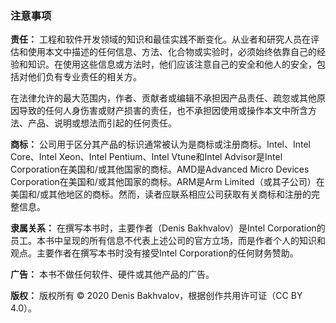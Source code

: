 ### 注意事项

**责任：** 工程和软件开发领域的知识和最佳实践不断变化。从业者和研究人员在评估和使用本文中描述的任何信息、方法、化合物或实验时，必须始终依靠自己的经验和知识。在使用这些信息或方法时，他们应该注意自己的安全和他人的安全，包括对他们负有专业责任的相关方。

在法律允许的最大范围内，作者、贡献者或编辑不承担因产品责任、疏忽或其他原因导致的任何人身伤害或财产损害的责任，也不承担因使用或操作本文中所含方法、产品、说明或想法而引起的任何责任。

**商标：** 公司用于区分其产品的标识通常被认为是商标或注册商标。Intel、Intel Core、Intel Xeon、Intel Pentium、Intel Vtune和Intel Advisor是Intel Corporation在美国和/或其他国家的商标。AMD是Advanced Micro Devices Corporation在美国和/或其他国家的商标。ARM是Arm Limited（或其子公司）在美国和/或其他地区的商标。然而，读者应联系相应公司获取有关商标和注册的完整信息。

**隶属关系：** 在撰写本书时，主要作者（Denis Bakhvalov）是Intel Corporation的员工。本书中呈现的所有信息不代表上述公司的官方立场，而是作者个人的知识和观点。主要作者在撰写本书时没有接受Intel Corporation的任何财务赞助。

**广告：** 本书不做任何软件、硬件或其他产品的广告。

**版权：** 版权所有 © 2020 Denis Bakhvalov，根据创作共用许可证（CC BY 4.0）。
